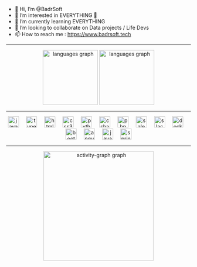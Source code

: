 
- 👋 Hi, I’m @BadrSoft <br>
- 👀 I’m interested in EVERYTHING 🌟<br>
- 🌱 I’m currently learning EVERYTHING <br>
- 💞️ I’m looking to collaborate on Data projects / Life Devs <br>
- 📫 How to reach me : https://www.badrsoft.tech <br>

<!---
BadrSoft/BadrtSoft is a ✨ special ✨ repository because its `README.md` (this file) appears on your GitHub profile.
You can click the Preview link to take a look at your changes.
--->

 <hr>
<div align="center">
   <img src="https://github-readme-stats.vercel.app/api?username=BadrtSoft&theme=vue-dark&show_icons=true&hide_border=true&count_private=true" height="150" alt="languages graph"  />
<!--    <img src="https://github-readme-streak-stats.herokuapp.com/?user=BadrtSoft&theme=vue-dark&hide_border=true" height="150" alt="languages graph"  /> -->
   <img src="https://github-readme-stats.vercel.app/api/top-langs/?username=BadrtSoft&theme=vue-dark&show_icons=true&hide_border=true&layout=compact" height="150" alt="languages graph"  />
</div>
 
 <hr>
 
<div align="center">
  <img src="https://cdn.jsdelivr.net/gh/devicons/devicon/icons/javascript/javascript-original.svg" height="30" alt="javascript logo"  />
  <img width="12" />
  <img src="https://cdn.jsdelivr.net/gh/devicons/devicon/icons/typescript/typescript-original.svg" height="30" alt="typescript logo"  />
  <img width="12" />
  <img src="https://cdn.jsdelivr.net/gh/devicons/devicon/icons/html5/html5-original.svg" height="30" alt="html5 logo"  />
  <img width="12" />
  <img src="https://cdn.jsdelivr.net/gh/devicons/devicon/icons/css3/css3-original.svg" height="30" alt="css3 logo"  />
  <img width="12" />
  <img src="https://cdn.jsdelivr.net/gh/devicons/devicon/icons/python/python-original.svg" height="30" alt="python logo"  />
  <img width="12" />
  <img src="https://cdn.jsdelivr.net/gh/devicons/devicon/icons/csharp/csharp-original.svg" height="30" alt="csharp logo"  />
  <img width="12" />
  <img src="https://cdn.jsdelivr.net/gh/devicons/devicon/icons/php/php-original.svg" height="30" alt="php logo"  />
  <img width="12" />
  <img src="https://cdn.jsdelivr.net/gh/devicons/devicon/icons/salesforce/salesforce-original.svg" height="30" alt="salesforce logo"  />
  <img width="12" />
  <img src="https://cdn.jsdelivr.net/gh/devicons/devicon/icons/slack/slack-original.svg" height="30" alt="slack logo"  />
  <img width="12" />
  <img src="https://cdn.jsdelivr.net/gh/devicons/devicon/icons/docker/docker-original.svg" height="30" alt="docker logo"  />
  <img width="12" />
  <img src="https://cdn.jsdelivr.net/gh/devicons/devicon/icons/bootstrap/bootstrap-original.svg" height="30" alt="bootstrap logo"  />
  <img width="12" />
  <img src="https://cdn.jsdelivr.net/gh/devicons/devicon/icons/angularjs/angularjs-original.svg" height="30" alt="angularjs logo"  />
  <img width="12" />
  <img src="https://cdn.jsdelivr.net/gh/devicons/devicon/icons/java/java-original.svg" height="30" alt="java logo"  />
  <img width="12" />
  <img src="https://cdn.jsdelivr.net/gh/devicons/devicon/icons/spring/spring-original.svg" height="30" alt="spring logo"  />
</div>

 <hr>
 
<div align="center">
  <img src="https://github-readme-activity-graph.vercel.app/graph?username=BadrtSoft&radius=16&theme=react&area=true&order=5" height="300" alt="activity-graph graph"  />
</div>

